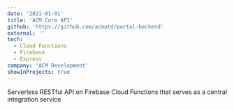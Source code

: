 ```yaml
---
date: '2021-01-01'
title: 'ACM Core API'
github: 'https://github.com/acmutd/portal-backend'
external: ''
tech:
  - Cloud Functions
  - Firebase
  - Express
company: 'ACM Development'
showInProjects: true
---
```


Serverless RESTful API on Firebase Cloud Functions that serves as a central integration service
